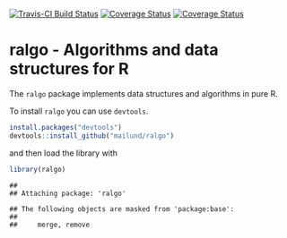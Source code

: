 [![Travis-CI Build Status](https://travis-ci.org/mailund/ralgo.svg?branch=master)](https://travis-ci.org/mailund/ralgo) [![Coverage Status](https://img.shields.io/codecov/c/github/mailund/ralgo/master.svg)](https://codecov.io/github/mailund/ralgo?branch=master) [![Coverage Status](https://coveralls.io/repos/github/mailund/ralgo/badge.svg?branch=master)](https://coveralls.io/github/mailund/ralgo?branch=master)

ralgo - Algorithms and data structures for R
============================================

The `ralgo` package implements data structures and algorithms in pure R.

To install `ralgo` you can use `devtools`.

``` r
install.packages("devtools")
devtools::install_github("mailund/ralgo")
```

and then load the library with

``` r
library(ralgo)
```

    ## 
    ## Attaching package: 'ralgo'

    ## The following objects are masked from 'package:base':
    ## 
    ##     merge, remove
